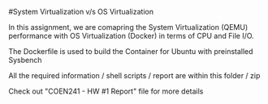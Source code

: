 #System Virtualization v/s OS Virtualization

In this assignment, we are comapring the System Virtualization (QEMU) performance with OS Virtualization (Docker) in terms of CPU and File I/O.

The Dockerfile is used to build the Container for Ubuntu with preinstalled Sysbench

All the required information / shell scripts / report are within this folder / zip

Check out "COEN241 - HW #1 Report" file for more details
